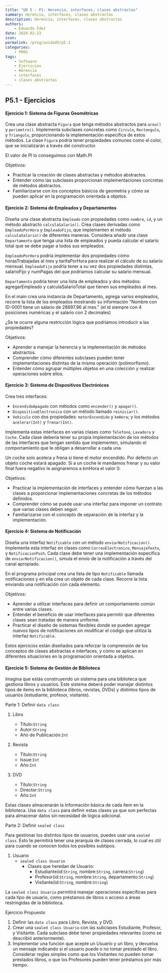 ```yaml
---
title: "UD 5 - P1: Herencia, interfaces, clases abstractas"
summary: Herencia, interfaces, clases abstractas
description: Herencia, interfaces, clases abstractas
authors:
    - Eduardo Fdez
date: 2024-02-23
icon: 
permalink: /prog/unidad5/p5.1
categories:
    - PROG
tags:
    - Software
    - Ejercicios
    - Herencia
    - interfaces
    - clases abstractas
---
```

## P5.1 - Ejercicios

#### **Ejercicio 1:** Sistema de Figuras Geométricas

Crea una clase abstracta `Figura` que tenga métodos abstractos para `area()` y `perimetro()`. Implementa subclases concretas como `Circulo`, `Rectangulo`, y `Triangulo`, proporcionando la implementación específica de estos métodos. La clase `Figura` podría tener propiedades comunes como el color, que se inicializarán a través del constructor.

El valor de PI lo conseguimos con Math.PI

Objetivos:

* Practicar la creación de clases abstractas y métodos abstractos.
* Entender cómo las subclases proporcionan implementaciones concretas de métodos abstractos.
* Familiarizarse con los conceptos básicos de geometría y cómo se pueden aplicar en la programación orientada a objetos.

#### **Ejercicio 2:** Sistema de Empleados y Departamentos

Diseña una clase abstracta `Empleado` con propiedades como `nombre`, `id`, y un método abstracto `calculaSalario()`. Crea clases derivadas como `EmpleadoPorHora` y `EmpleadoFijo`, que implementen el método `calculaSalario()` de diferentes maneras. Considera añadir una clase `Departamento` que tenga una lista de empleados y pueda calcular el salario total que se debe pagar a todos sus empleados.

`EmpleadoPorHora` podría implementar dos propiedades cómo horasTrabajadas al mes y tarifaPorHora para realizar el cálculo de su salario mensual. `EmpleadoFijo` podría tener a su vez dos propiedades distintas, salarioFijo y numPagas del que podríamos calcular su salario mensual.

`Departamento` podría tener una lista de empleados y dos métodos: agregarEmpleado y calculaSalarioTotal que tienen sus empleados al mes.

En el main crea una instancia de Departamento, agrega varios empleados, recorre la lista de los empleados mostrando su información "Nombre con ID-0001 tiene un salario de 28697.96 al mes." (el id siempre con 4 posiciones numéricas y el salario con 2 decimales)

¿Se te ocurre alguna restricción lógica que podríamos introducir a las propiedades?

Objetivos:

* Aprender a manejar la herencia y la implementación de métodos abstractos.
* Comprender cómo diferentes subclases pueden tener implementaciones distintas de la misma operación (polimorfismo).
* Entender cómo agrupar múltiples objetos en una colección y realizar operaciones sobre ellos.

#### **Ejercicio 3:** Sistema de Dispositivos Electrónicos

Crea tres interfaces:

* `EncendidoApagado` con métodos como `encender()` y `apagar()`.
* `DispositivoElectronico` con un método llamado `reiniciar()`.
* `Vehiculo` con dos propiedades: `motorEncendido` y `kmHora`; y los métodos `acelerar(Int)` y `frenar(Int)`.

Implementa estas interfaces en varias clases como `Telefono`, `Lavadora` y `Coche`. Cada clase debería tener su propia implementación de los métodos de las interfaces que tengan sentido que implementen, simulando el comportamiento que le obligan a desarrollar a cada una.

Un coche solo acelera y frena si tiene el motor encendido. Por defecto un objeto coche estará apagado. Si a un coche le mandamos frenar y su valor final fuera negativo le asignaremos a kmHora el valor 0.

Objetivos:

* Practicar la implementación de interfaces y entender cómo fuerzan a las clases a proporcionar implementaciones concretas de los métodos definidos.
* Comprender cómo se puede usar una interfaz para imponer un contrato que varias clases deben seguir.
* Familiarizarse con el concepto de separación de la interfaz y la implementación.

#### **Ejercicio 4:** Sistema de Notificación

Diseña una interfaz `Notificable` con un método `enviarNotificacion()`. Implementa esta interfaz en clases como `CorreoElectronico`, `MensajeTexto`, y `NotificacionPush`. Cada clase debe tener una implementación específica de `enviarNotificacion()`, simula el envío de la notificación a través del canal apropiado.

En el programa principal crea una lista de tipo `Notificable` llamada notificaciones y en ella crea un objeto de cada clase. Recorre la lista enviando una notificación con cada elemento.

Objetivos:

* Aprender a utilizar interfaces para definir un comportamiento común entre varias clases.
* Entender el beneficio de usar interfaces para permitir que diferentes clases sean tratadas de manera uniforme.
* Practicar el diseño de sistemas flexibles donde se pueden agregar nuevos tipos de notificaciones sin modificar el código que utiliza la interfaz `Notificable`.

Estos ejercicios están diseñados para reforzar la comprensión de los conceptos de clases abstractas e interfaces, y cómo se aplican en diferentes situaciones en la programación orientada a objetos.

#### **Ejercicio 5:** Sistema de Gestión de Biblioteca

Imagina que estás construyendo un sistema para una biblioteca que gestiona libros y usuarios. Este sistema deberá poder manejar distintos tipos de items en la biblioteca (libros, revistas, DVDs) y distintos tipos de usuarios (estudiante, profesor, visitante).

Parte 1: Definir `data class`

1. Libro   
      * Título:`String`  
      * Autor:`String`  
      * Año de Publicación:`Int`  

3. Revista   
      * Título:`String`  
      * Issue:`Int`  
      * Año:`Int` 
3. DVD    
      * Título:`String` 
      * Director:`String` 
      * Año:`Int` 

Estas clases almacenarán la información básica de cada ítem en la biblioteca. Usa `data class` para definir estas clases ya que son perfectas para almacenar datos sin necesidad de lógica adicional.

Parte 2: Definir `sealed class`

Para gestionar los distintos tipos de usuarios, puedes usar una `sealed class`. Esto te permitirá tener una jerarquía de clases cerrada, lo cual es útil para cuando se conocen todos los posibles subtipos.

1. Usuario
   * `sealed class Usuario`
     * Clases que heredan de Usuario:
       * Estudiante(id:`String`, nombre:`String`, carrera:`String`) 
       * Profesor(id:`String`, nombre:`String`, departamento:`String`) 
       * Visitante(id:`String`, nombre:`String`) 

La `sealed class Usuario` permitirá manejar operaciones específicas para cada tipo de usuario, como préstamos de libros o acceso a áreas restringidas de la biblioteca.

Ejercicio Propuesto

1. Definir las `data class` para Libro, Revista, y DVD.
2. Crear una `sealed class Usuario` con las subclases Estudiante, Profesor, y Visitante. Cada subclase debe tener propiedades relevantes (como se describió anteriormente).
3. Implementar una función que acepte un Usuario y un libro, y devuelva un mensaje indicando si el usuario puede o no tomar prestado el libro. Considerar reglas simples como que los Visitantes no pueden tomar prestados libros, o que los Profesores pueden tener préstamos por más tiempo.
